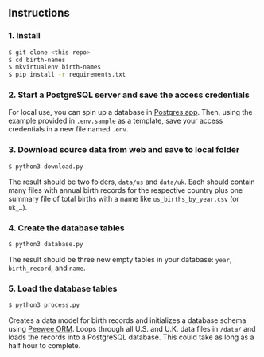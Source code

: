 ## Instructions

### 1. Install

```bash
$ git clone <this repo>
$ cd birth-names
$ mkvirtualenv birth-names
$ pip install -r requirements.txt
```

### 2. Start a PostgreSQL server and save the access credentials

For local use, you can spin up a database in [Postgres.app](https://postgresapp.com/). Then, using the example provided in `.env.sample` as a template, save your access credentials in a new file named `.env`.

### 3. Download source data from web and save to local folder

```bash
$ python3 download.py
```

The result should be two folders, `data/us` and `data/uk`. Each should contain many files with annual birth records for the respective country plus one summary file of total births with a name like `us_births_by_year.csv` (or `uk_…`).

### 4. Create the database tables

```bash
$ python3 database.py
```

The result should be three new empty tables in your database: `year`, `birth_record`, and `name`.


### 5. Load the database tables

```bash
$ python3 process.py
```

Creates a data model for birth records and initializes a database schema using [Peewee ORM](http://docs.peewee-orm.com/en/latest/). Loops through all U.S. and U.K. data files in `/data/` and loads the records into a PostgreSQL database. This could take as long as a half hour to complete.
